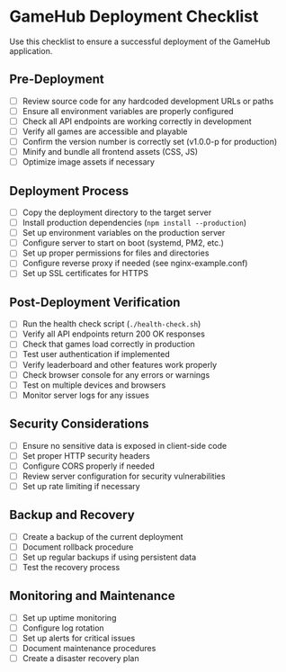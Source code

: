 # GameHub Deployment Checklist

Use this checklist to ensure a successful deployment of the GameHub application.

## Pre-Deployment

- [ ] Review source code for any hardcoded development URLs or paths
- [ ] Ensure all environment variables are properly configured
- [ ] Check all API endpoints are working correctly in development
- [ ] Verify all games are accessible and playable
- [ ] Confirm the version number is correctly set (v1.0.0-p for production)
- [ ] Minify and bundle all frontend assets (CSS, JS)
- [ ] Optimize image assets if necessary

## Deployment Process

- [ ] Copy the deployment directory to the target server
- [ ] Install production dependencies (`npm install --production`)
- [ ] Set up environment variables on the production server
- [ ] Configure server to start on boot (systemd, PM2, etc.)
- [ ] Set up proper permissions for files and directories
- [ ] Configure reverse proxy if needed (see nginx-example.conf)
- [ ] Set up SSL certificates for HTTPS

## Post-Deployment Verification

- [ ] Run the health check script (`./health-check.sh`)
- [ ] Verify all API endpoints return 200 OK responses
- [ ] Check that games load correctly in production
- [ ] Test user authentication if implemented
- [ ] Verify leaderboard and other features work properly
- [ ] Check browser console for any errors or warnings
- [ ] Test on multiple devices and browsers
- [ ] Monitor server logs for any issues

## Security Considerations

- [ ] Ensure no sensitive data is exposed in client-side code
- [ ] Set proper HTTP security headers
- [ ] Configure CORS properly if needed
- [ ] Review server configuration for security vulnerabilities
- [ ] Set up rate limiting if necessary

## Backup and Recovery

- [ ] Create a backup of the current deployment
- [ ] Document rollback procedure
- [ ] Set up regular backups if using persistent data
- [ ] Test the recovery process

## Monitoring and Maintenance

- [ ] Set up uptime monitoring
- [ ] Configure log rotation
- [ ] Set up alerts for critical issues
- [ ] Document maintenance procedures
- [ ] Create a disaster recovery plan